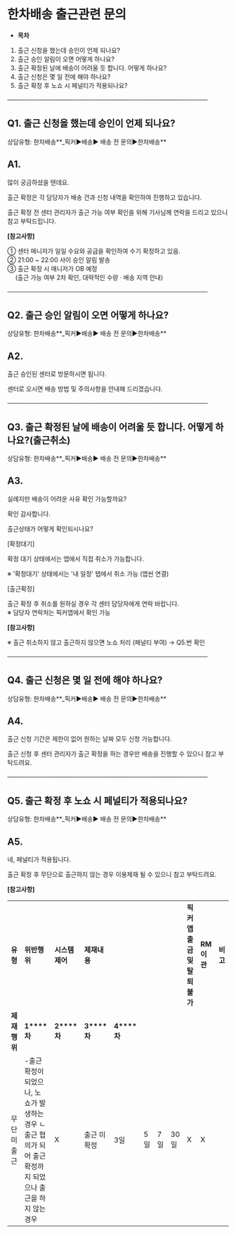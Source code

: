 # 한차배송 출근관련 문의

* **목차**

1. 출근 신청을 했는데 승인이 언제 되나요?
2. 출근 승인 알림이 오면 어떻게 하나요?
3. 출근 확정된 날에 배송이 어려울 듯 합니다. 어떻게 하나요?
4. 출근 신청은 몇 일 전에 해야 하나요?
5. 출근 확정 후 노쇼 시 페널티가 적용되나요?

──────────────────────────────────────────────

**Q1. 출근 신청을 했는데 승인이 언제 되나요?**
------------------------------

상담유형: 한차배송**\_픽커▶배송▶ 배송 전 문의▶한차배송**

**A1.**
-------

많이 궁금하셨을 텐데요.

출근 확정은 각 담당자가 배송 건과 신청 내역을 확인하여 진행하고 있습니다.

출근 확정 전 센터 관리자가 출근 가능 여부 확인을 위해 기사님께 연락을 드리고 있으니 참고 부탁드립니다.

**[참고사항]**

① 센터 매니저가 일일 수요와 공급을 확인하여 수기 확정하고 있음.  
② 21:00 ~ 22:00 사이 승인 알림 발송  
③ 출근 확정 시 매니저가 OB 예정  
　 (출근 가능 여부 2차 확인, 대략적인 수량 · 배송 지역 안내)

──────────────────────────────────────────────

**Q2. 출근 승인 알림이 오면 어떻게 하나요?**
-----------------------------

상담유형: 한차배송**\_픽커▶배송▶ 배송 전 문의▶한차배송**

**A2.**
-------

출근 승인된 센터로 방문하시면 됩니다.

센터로 오시면 배송 방법 및 주의사항을 안내해 드리겠습니다.

──────────────────────────────────────────────

**Q3. 출근 확정된 날에 배송이 어려울 듯 합니다. 어떻게 하나요?(출근취소)**
-----------------------------------------------

상담유형: 한차배송**\_픽커▶배송▶ 배송 전 문의▶한차배송**

**A3.**
-------

실례지만 배송이 어려운 사유 확인 가능할까요?

확인 감사합니다.

출근상태가 어떻게 확인되시나요?

[확정대기]

확정 대기 상태에서는 앱에서 직접 취소가 가능합니다.

※ '확정대기' 상태에서는 '내 일정' 탭에서 취소 가능 (앱씬 연결)

[출근확정]

출근 확정 후 취소를 원하실 경우 각 센터 담당자에게 연락 바랍니다.  
※ 담당자 연락처는 픽커앱에서 확인 가능

**[참고사항]**

※ 출근 취소하지 않고 출근하지 않으면 노쇼 처리 (페널티 부여) → Q5.번 확인

──────────────────────────────────────────────

**Q4. 출근 신청은 몇 일 전에 해야 하나요?**
-----------------------------

상담유형: 한차배송**\_픽커▶배송▶ 배송 전 문의▶한차배송**

**A4.**
-------

출근 신청 기간은 제한이 없어 원하는 날짜 모두 신청 가능합니다.

출근 신청 후 센터 관리자가 출근 확정을 하는 경우만 배송을 진행할 수 있으니 참고 부탁드려요.

──────────────────────────────────────────────

**Q5. 출근 확정 후 노쇼 시 페널티가 적용되나요?**
--------------------------------

상담유형: 한차배송**\_픽커▶배송▶ 배송 전 문의▶한차배송**

**A5.**
-------

네, 페널티가 적용됩니다.

출근 확정 후 무단으로 출근하지 않는 경우 이용제재 될 수 있으니 참고 부탁드려요.

**[참고사항]**

|  |  |  |  |  |  |  |  |  |  |  |
| --- | --- | --- | --- | --- | --- | --- | --- | --- | --- | --- |
| **유형** | **위반행위** | **시스템**  **제어** | **제재내용** | | | | | **픽커앱** **출금**  **및** **탈퇴** **불가** | **RM**  **이관** | **비고** |
| **제재행위** | **1****차** | **2****차** | **3****차** | **4****차** |
| 무단  미출근 | -출근 확정이 되었으나, 노쇼가 발생하는 경우  ㄴ출근 협의가 되어 출근 확정까지 되었으나 출근을 하지 않는 경우 | X | 출근  미확정 | 3일 | 5일 | 7일 | 30일 | X | X |  |